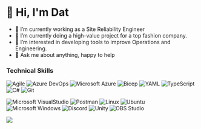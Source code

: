 

<!--
**tomasdat/tomasdat** is a ✨ _special_ ✨ repository because its `README.md` (this file) appears on your GitHub profile.

Here are some ideas to get you started:

- 🔭 I’m currently working on ...
- 🌱 I’m currently learning ...
- 👯 I’m looking to collaborate on ...
- 🤔 I’m looking for help with ...
- 💬 Ask me about ...
- 📫 How to reach me: ...
- 😄 Pronouns: ...
- ⚡ Fun fact: ...
-->

# 👋 Hi, I'm Dat
- 🔭 I’m currently working as a Site Reliability Engineer
- 🌱 I’m currently doing a high-value project for a top fashion company.
- 👀 I’m interested in developing tools to improve Operations and Engineering.
- 💬 Ask me about anything, happy to help

### Technical Skills

![Agile](https://img.shields.io/badge/-Agile-2496ED?style=flat&logo=Agile&logoColor=white)
![Azure DevOps](https://img.shields.io/badge/-AzureDevops-0078D7?style=flat&logo=AzureDevops&logoColor=white)
![Microsoft Azure](https://img.shields.io/badge/-MicrosoftAzure-0078D4?logo=MicrosoftAzure&logoColor=white)
![Bicep](https://img.shields.io/badge/Bicep-blue?logo=Bicep&logoColor=black)
![YAML](https://img.shields.io/badge/YAML-white?logo=YAML&logoColor=black)
![TypeScript](https://img.shields.io/badge/TypeScript-3178C6?logo=TypeScript&logoColor=black)
![C#](https://img.shields.io/badge/C%23-purple?logo=C%23&logoColor=black)
![Git](https://img.shields.io/badge/-Git-F05032?style=flat&logo=Git&logoColor=white)

![Microsoft VisualStudio](https://img.shields.io/badge/-Visual%20Studio-5C2D91?style=flat&logo=Visual%20Studio&logoColor=white)
![Postman](https://img.shields.io/badge/Postman-orange?logo=Postman&logoColor=white)
![Linux](https://img.shields.io/badge/-Linux-FCC624?style=flat&logo=Linux&logoColor=black)
![Ubuntu](https://img.shields.io/badge/-Ubuntu-E95420?style=flat&logo=Ubuntu&logoColor=white)
![Microsoft Windows](https://img.shields.io/badge/Microsoft_Windows-blue?logo=Windows&logoColor=white)
![Discord](https://img.shields.io/static/v1?label=&message=Discord&color=%235865F2&logo=Discord&logoColor=white)
![Unity](https://img.shields.io/badge/Unity-gray?logo=Unity&logoColor=white)
![OBS Studio](https://img.shields.io/badge/OBS_Studio-gray?logo=OBS+Studio&logoColor=white)

<!-- [![Top Langs](https://github-readme-stats.vercel.app/api/top-langs/?username=tomasdat)](https://github.com/tomasdat/github-readme-stats) -->

![](https://komarev.com/ghpvc/?username=tomasdat&color=red)
